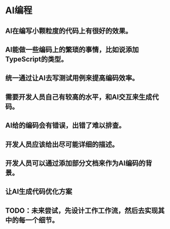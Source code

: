 # AI编程


## AI在编写小颗粒度的代码上有很好的效果。
## AI能做一些编码上的繁琐的事情，比如说添加TypeScript的类型。
## 统一通过让AI去写测试用例来提高编码效率。
## 需要开发人员自己有较高的水平，和AI交互来生成代码。
## AI给的编码会有错误，出错了难以排查。
## 开发人员应该给出尽可能详细的描述。
## 开发人员可以通过添加部分文档来作为AI编码的背景。
## 让AI生成代码优化方案
## TODO：未来尝试，先设计工作工作流，然后去实现其中的每一个细节。
